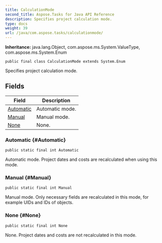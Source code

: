 ```yaml
---
title: CalculationMode
second_title: Aspose.Tasks for Java API Reference
description: Specifies project calculation mode.
type: docs
weight: 39
url: /java/com.aspose.tasks/calculationmode/
---
```


**Inheritance:**
java.lang.Object, com.aspose.ms.System.ValueType, com.aspose.ms.System.Enum
```
public final class CalculationMode extends System.Enum
```

Specifies project calculation mode.
## Fields

| Field | Description |
| --- | --- |
| [Automatic](#Automatic) | Automatic mode. |
| [Manual](#Manual) | Manual mode. |
| [None](#None) | None. |
### Automatic {#Automatic}
```
public static final int Automatic
```


Automatic mode. Project dates and costs are recalculated when using this mode.

### Manual {#Manual}
```
public static final int Manual
```


Manual mode. Only necessary fields are recalculated in this mode, for example UIDs and IDs of objects.

### None {#None}
```
public static final int None
```


None. Project dates and costs are not recalculated in this mode.

